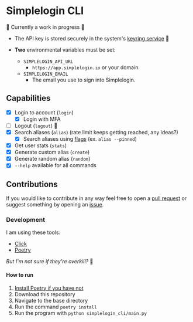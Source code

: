 # Simplelogin CLI

:construction: Currently a work in progress :construction:

- The API key is stored securely in the system's [keyring service](https://pypi.org/project/keyring/) :key:

- **Two** environmental variables must be set:

  - `SIMPLELOGIN_API_URL`
    - `https://app.simplelogin.io` or your domain.
  - `SIMPLELOGIN_EMAIL`
    - The email you use to sign into Simplelogin.

## Capabilities

- [x] Login to account (`login`)
  - [x] Login with MFA
- [ ] Logout (`logout`) :construction:
- [x] Search aliases (`alias`) (rate limit keeps getting reached, any ideas?)
  - [x] Search aliases using [flags](https://github.com/simple-login/app/blob/master/docs/api.md#get-apiv2aliases) (ex. `alias --pinned`)
- [x] Get user stats (`stats`)
- [x] Generate custom alias (`create`)
- [x] Generate random alias (`random`)
- [x] `--help` available for all commands

## Contributions

If you would like to contribute in any way feel free to open a [pull request](https://github.com/joedemcher/simplelogin-cli/pulls) or suggest something by opening an [issue](https://github.com/joedemcher/simplelogin-cli/issues).

### Development

I am using these tools:

- [Click](https://click.palletsprojects.com/en/8.1.x/)
- [Poetry](https://python-poetry.org/)

_But I'm not sure if they're overkill?_ :woozy_face:

#### How to run

1. [Install Poetry if you have not](https://python-poetry.org/docs/#installing-with-pipx)
2. Download this repository
3. Navigate to the base directory
4. Run the command `poetry install`
5. Run the program with `python simplelogin_cli/main.py`

